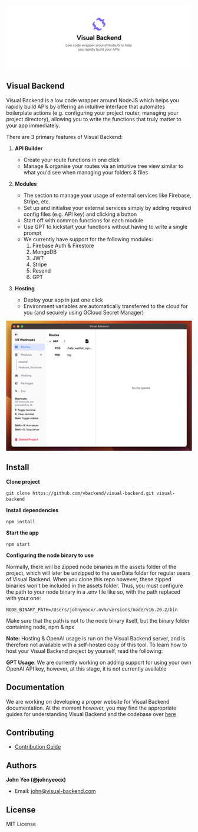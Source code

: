 ![Image Alt Text](assets/github-images/github_banner.png)
## Visual Backend

Visual Backend is a low code wrapper around NodeJS which helps you rapidly build APIs by offering an intuitive interface that automates boilerplate actions (e.g. configuring your project router, managing your project directory), allowing you to write the functions that truly matter to your app immediately.

There are 3 primary features of Visual Backend:

1. **API Builder**
	- Create your route functions in one click
	- Manage & organise your routes via an intuitive tree view similar to what you'd see when managing your folders & files

2. **Modules**
	- The section to manage your usage of external services like Firebase, Stripe, etc.
	- Set up and initialise your external services simply by adding required config files (e.g. API key) and clicking a button
	- Start off with common functions for each module
	- Use GPT to kickstart your functions without having to write a single prompt
	- We currently have support for the following modules:
		1. Firebase Auth & Firestore
		2. MongoDB
		3. JWT 
		4. Stripe
		5. Resend
		6. GPT

3. **Hosting**
	- Deploy your app in just one click
	- Environment variables are automatically transferred to the cloud for you (and securely using GCloud Secret Manager)


![Demo screenshot](assets/github-images/demo_screenshot.png)


## Install

**Clone project**

```
git clone https://github.com/vbackend/visual-backend.git visual-backend
```

**Install dependencies**

```
npm install
```

**Start the app**

```
npm start
```

**Configuring the node binary to use**

Normally, there will be zipped node binaries in the assets folder of the project, which will later be unzipped to the userData folder for regular users of Visual Backend. When you clone this repo however, these zipped binaries won't be included in the assets folder. Thus, you must configure the path to your node binary in a .env file like so, with the path replaced with your one:

```.env
NODE_BINARY_PATH=/Users/johnyeocx/.nvm/versions/node/v16.20.2/bin
```

Make sure that the path is not to the node binary itself, but the binary folder containing node, npm & npx

**Note:** Hosting & OpenAI usage is run on the Visual Backend server, and is therefore not available with a self-hosted copy of this tool. To learn how to host your Visual Backend project by yourself, read the following: 

**GPT Usage**: We are currently working on adding support for using your own OpenAI API key, however, at this stage, it is not currently available


## Documentation

We are working on developing a proper website for Visual Backend documentation. At the moment however, you may find the appropriate guides for understanding Visual Backend and the codebase over [here](https://github.com/vbackend/visual-backend/tree/main/docs/01_How_It_Works.md)


## Contributing

- [Contribution Guide](https://react.email/docs/contributing)


## Authors

**John Yeo (@johnyeocx)**
- Email: john@visual-backend.com

## License

MIT License
